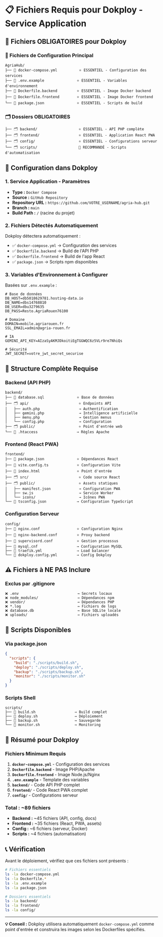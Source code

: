 # 📋 Fichiers Requis pour Dokploy - Service Application

## 🎯 Fichiers OBLIGATOIRES pour Dokploy

### 📄 Fichiers de Configuration Principal
```
AgriaHub/
├── 📄 docker-compose.yml          ⭐ ESSENTIEL - Configuration des services
├── 📄 .env.example               ⭐ ESSENTIEL - Variables d'environnement
├── 📄 Dockerfile.backend         ⭐ ESSENTIEL - Image Docker backend
├── 📄 Dockerfile.frontend        ⭐ ESSENTIEL - Image Docker frontend
└── 📄 package.json               ⭐ ESSENTIEL - Scripts de build
```

### 🗂️ Dossiers OBLIGATOIRES
```
├── 🗂️ backend/                   ⭐ ESSENTIEL - API PHP complète
├── 🗂️ frontend/                  ⭐ ESSENTIEL - Application React PWA
├── 🗂️ config/                    ⭐ ESSENTIEL - Configurations serveur
└── 🗂️ scripts/                   🔧 RECOMMANDÉ - Scripts d'automatisation
```

## 🚀 Configuration dans Dokploy

### 1. Service Application - Paramètres
- **Type :** `Docker Compose`
- **Source :** `GitHub Repository`
- **Repository URL :** `https://github.com/VOTRE_USERNAME/agria-hub.git`
- **Branch :** `main`
- **Build Path :** `/` (racine du projet)

### 2. Fichiers Détectés Automatiquement
Dokploy détectera automatiquement :
- ✅ `docker-compose.yml` → Configuration des services
- ✅ `Dockerfile.backend` → Build de l'API PHP
- ✅ `Dockerfile.frontend` → Build de l'app React
- ✅ `package.json` → Scripts npm disponibles

### 3. Variables d'Environnement à Configurer
Basées sur `.env.example` :

```env
# Base de données
DB_HOST=db5018629781.hosting-data.io
DB_NAME=dbs14768810
DB_USER=dbu3279635
DB_PASS=Resto.AgriaRouen76100

# Domaine
DOMAIN=mobile.agriarouen.fr
SSL_EMAIL=admin@agria-rouen.fr

# IA
GEMINI_API_KEY=AIzaSyAKMJDkoitiEgTGGWQC6z5VLr9re7NhiQs

# Sécurité
JWT_SECRET=votre_jwt_secret_securise
```

## 📁 Structure Complète Requise

### Backend (API PHP)
```
backend/
├── 📄 database.sql               ⭐ Base de données
├── 🗂️ api/                       ⭐ Endpoints API
│   ├── auth.php                  → Authentification
│   ├── gemini.php                → Intelligence artificielle
│   ├── menu.php                  → Gestion menus
│   └── config.php                → Configuration
├── 🗂️ public/                    ⭐ Point d'entrée web
└── 📄 .htaccess                  → Règles Apache
```

### Frontend (React PWA)
```
frontend/
├── 📄 package.json               ⭐ Dépendances React
├── 📄 vite.config.ts             ⭐ Configuration Vite
├── 📄 index.html                 ⭐ Point d'entrée
├── 🗂️ src/                       ⭐ Code source React
├── 🗂️ public/                    ⭐ Assets statiques
│   ├── manifest.json             → Configuration PWA
│   ├── sw.js                     → Service Worker
│   └── icons/                    → Icônes PWA
└── 📄 tsconfig.json              → Configuration TypeScript
```

### Configuration Serveur
```
config/
├── 📄 nginx.conf                 ⭐ Configuration Nginx
├── 📄 nginx-backend.conf         ⭐ Proxy backend
├── 📄 supervisord.conf           ⭐ Gestion processus
├── 📄 mysql.cnf                  → Configuration MySQL
├── 📄 traefik.yml                → Load balancer
└── 📄 dokploy.config.yml         → Config Dokploy
```

## ⚠️ Fichiers à NE PAS Inclure

### Exclus par .gitignore
```
❌ .env                           → Secrets locaux
❌ node_modules/                  → Dépendances npm
❌ vendor/                        → Dépendances PHP
❌ *.log                          → Fichiers de logs
❌ database.db                    → Base SQLite locale
❌ uploads/                       → Fichiers uploadés
```

## 🔧 Scripts Disponibles

### Via package.json
```json
{
  "scripts": {
    "build": "./scripts/build.sh",
    "deploy": "./scripts/deploy.sh",
    "backup": "./scripts/backup.sh",
    "monitor": "./scripts/monitor.sh"
  }
}
```

### Scripts Shell
```
scripts/
├── 📄 build.sh                  → Build complet
├── 📄 deploy.sh                 → Déploiement
├── 📄 backup.sh                 → Sauvegarde
└── 📄 monitor.sh                → Monitoring
```

## 🎯 Résumé pour Dokploy

### Fichiers Minimum Requis
1. **`docker-compose.yml`** - Configuration des services
2. **`Dockerfile.backend`** - Image PHP/Apache
3. **`Dockerfile.frontend`** - Image Node.js/Nginx
4. **`.env.example`** - Template des variables
5. **`backend/`** - Code API PHP complet
6. **`frontend/`** - Code React PWA complet
7. **`config/`** - Configurations serveur

### Total : ~89 fichiers
- **Backend :** ~45 fichiers (API, config, docs)
- **Frontend :** ~35 fichiers (React, PWA, assets)
- **Config :** ~6 fichiers (serveur, Docker)
- **Scripts :** ~4 fichiers (automatisation)

## 📞 Vérification

Avant le déploiement, vérifiez que ces fichiers sont présents :
```bash
# Fichiers essentiels
ls -la docker-compose.yml
ls -la Dockerfile.*
ls -la .env.example
ls -la package.json

# Dossiers essentiels
ls -la backend/
ls -la frontend/
ls -la config/
```

---

**💡 Conseil :** Dokploy utilisera automatiquement `docker-compose.yml` comme point d'entrée et construira les images selon les Dockerfiles spécifiés.